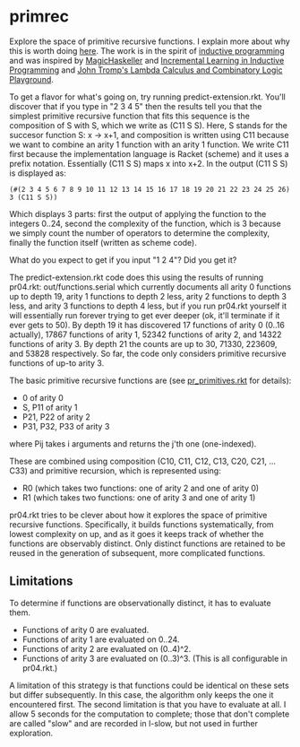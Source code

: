 primrec
=======

Explore the space of primitive recursive functions. I explain more about why this is worth doing [here](https://github.com/mcoram/primrec/blob/master/raison%20d'e%CC%82tre.md). The work is in the spirit of [inductive programming](http://www.inductive-programming.org/) and was inspired by [MagicHaskeller](http://nautilus.cs.miyazaki-u.ac.jp/~skata/MagicHaskeller.html) and [Incremental Learning in Inductive Programming](http://www.cogsys.wiai.uni-bamberg.de/aaip09/aaip09_submissions/incremental.pdf) and [John Tromp's Lambda Calculus and Combinatory Logic Playground](http://homepages.cwi.nl/~tromp/cl/cl.html).

To get a flavor for what's going on, try running predict-extension.rkt. You'll discover that if you type in "2 3 4 5" then the results tell you that the simplest
primitive recursive function that fits this sequence is the
composition of S with S, which we write as (C11 S S). Here, S stands
for the succesor function S: x -> x+1, and composition is written
using C11 because we want to combine an arity 1 function with an arity
1 function. We write C11 first because the implementation language is
Racket (scheme) and it uses a prefix notation. Essentially (C11 S S) maps x into x+2. 
In the output (C11 S S) is displayed as:

    (#(2 3 4 5 6 7 8 9 10 11 12 13 14 15 16 17 18 19 20 21 22 23 24 25 26) 3 (C11 S S))

Which displays 3 parts: first the output of applying the function to the integers 0..24,
second the complexity of the function, which is 3 because we simply count the number of
operators to determine the complexity, finally the function itself (written as scheme code).

What do you expect to get if you input "1 2 4"? Did you get it?

The predict-extension.rkt code does this using the results of running pr04.rkt: out/functions.serial
which currently documents all arity 0 functions up to depth 19, arity 1 functions to depth 2 less,
arity 2 functions to depth 3 less, and arity 3 functions to depth 4 less, but if you run pr04.rkt yourself
it will essentially run forever trying to get ever deeper (ok, it'll terminate if it ever gets to 50).
By depth 19 it has discovered 17 functions of arity 0 (0..16 actually), 17867 functions of arity 1, 52342 functions of arity 2, and 14322 functions of arity 3.
By depth 21 the counts are up to 30, 71330, 223609, and 53828 respectively.
So far, the code only considers primitive recursive functions of up-to arity 3.

The basic primitive recursive functions are (see [pr_primitives.rkt](https://github.com/mcoram/primrec/blob/master/pr_primitives.rkt) for details):
*  0 of arity 0
*  S, P11 of arity 1
*  P21, P22 of arity 2
*  P31, P32, P33 of arity 3

where Pij takes i arguments and returns the j'th one (one-indexed).

These are combined using composition (C10, C11, C12, C13, C20, C21, ... C33) and primitive recursion,
which is represented using:
*  R0 (which takes two functions: one of arity 2 and one of arity 0)
*  R1 (which takes two functions: one of arity 3 and one of arity 1)

pr04.rkt tries to be clever about how it explores the space of primitive recursive functions. Specifically,
it builds functions systematically, from lowest complexity on up, and as it goes it keeps track of whether
the functions are observably distinct. Only distinct functions are retained to be reused in the generation of
subsequent, more complicated functions.

Limitations
-----------

To determine if functions are observationally distinct, it has to evaluate them.
* Functions of arity 0 are evaluated.
* Functions of arity 1 are evaluated on 0..24.
* Functions of arity 2 are evaluated on (0..4)^2.
* Functions of arity 3 are evaluated on (0..3)^3.
(This is all configurable in pr04.rkt.)

A limitation of this strategy is that functions could be identical on these sets but differ subsequently. In this case,
the algorithm only keeps the one it encountered first. The second limitation is that you have to evaluate at all.
I allow 5 seconds for the computation to complete; those that don't complete are called "slow" and are recorded in l-slow,
but not used in further exploration.
